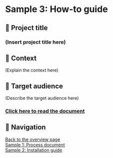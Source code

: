 
# Sample 3: How-to guide

## 💼 Project title

### (Insert project title here)

## 📂 Context

(Explain the context here)

## 👥 Target audience

(Describe the target audience here)

### [Click here to read the document](sample-3.md)

## 📍 Navigation

[Back to the overview page](README.md)  
[Sample 1: Process document](sample-1-overview.md)  
[Sample 2: Installation guide](sample-2-overview.md)
